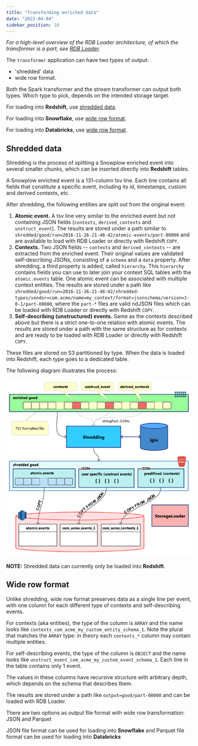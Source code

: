 ```yaml
---
title: "Transforming enriched data"
date: "2022-04-04"
sidebar_position: 10
---
```


_For a high-level overview of the RDB Loader architecture, of which the transformer is a part, see [RDB Loader](/docs/api-reference/loaders-storage-targets/snowplow-rdb-loader/index.md)._

The `transformer` application can have two types of output:

- 'shredded' data
- wide row format.

Both the Spark transformer and the stream transformer can output both types. Which type to pick, depends on the intended storage target.

For loading into **Redshift**, use [shredded data](#shredded-data).

For loading into **Snowflake**, use [wide row format](#wide-row-format).

For loading into **Databricks**, use [wide row format](#wide-row-format).

## Shredded data

Shredding is the process of splitting a Snowplow enriched event into several smaller chunks, which can be inserted directly into **Redshift** tables.

A Snowplow enriched event is a 131-column tsv line. Each line contains all fields that constitute a specific event, including its id, timestamps, custom and derived contexts, etc.

After shredding, the following entities are split out from the original event:

1. **Atomic event.** A tsv line very similar to the enriched event but not containing JSON fields (`contexts`, `derived_contexts` and `unstruct_event`). The results are stored under a path similar to `shredded/good/run=2016-11-26-21-48-42/atomic-events/part-00000` and are available to load with RDB Loader or directly with Redshift `COPY`.
2. **Contexts.** Two JSON fields -- `contexts` and `derived_contexts` -- are extracted from the enriched event. Their original values are validated self-describing JSONs, consisting of a `schema` and a `data` property. After shredding, a third property is added, called `hierarchy`. This `hierarchy` contains fields you can use to later join your context SQL tables with the `atomic.events` table. One atomic event can be associated with multiple context entities. The results are stored under a path like `shredded/good/run=2016-11-26-21-48-42/shredded-types/vendor=com.acme/name=my_context/format=jsonschema/version=1-0-1/part-00000`, where the `part-*` files are valid ndJSON files which can be loaded with RDB Loader or directly with Redshift `COPY`.
3. **Self-describing (unstructured) events.** Same as the contexts described above but there is a strict one-to-one relation with atomic events. The results are stored under a path with the same structure as for contexts and are ready to be loaded with RDB Loader or directly with Redshift `COPY`.

These files are stored on S3 partitioned by type. When the data is loaded into Redshift, each type goes to a dedicated table.

The following diagram illustrates the process:

![](images/storage-loader-dataflow.png)

**NOTE:** Shredded data can currently only be loaded into **Redshift**.

## Wide row format

Unlike shredding, wide row format preserves data as a single line per event, with one column for each different type of contexts and self-describing events.

For contexts (aka entities), the type of the column is `ARRAY` and the name looks like `contexts_com_acme_my_custom_entity_schema_1`. Note the plural that matches the `ARRAY` type: in theory each `contexts_*` column may contain multiple entities.

For self-describing events, the type of the column is `OBJECT` and the name looks like `unstruct_event_com_acme_my_custom_event_schema_1`. Each line in the table contains only 1 event.

The values in these columns have recursive structure with arbitrary depth, which depends on the schema that describes them.

The results are stored under a path like `output=good/part-00000` and can be loaded with RDB Loader.

There are two options as output file format with wide row transformation: JSON and Parquet

JSON file format can be used for loading into **Snowflake** and Parquet file format can be used for loading into **Databricks**
